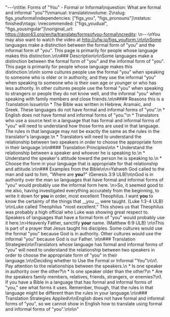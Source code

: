 "---\ntitle: Forms of \"You\" - Formal or Informal\nquestion: What are formal and informal \"you\"?\nmanual: translate\nvolume: 2\nslug: figs_youformal\ndependencies:  [\"figs_you\", \"figs_pronouns\"]\nstatus:  finished\ntags: \nrecommended: [\"figs_youdual\", \"figs_yousingular\"]\noriginal_url: https://door43.org/en/ta/translate/formsofyou-formal\ncredits: \n---\nYou may also want to watch the video at http://ufw.io/figs_youform.\n\n\nSome languages make a distinction between the formal form of \"you\" and the informal form of \"you\".  This page is primarily for people whose language makes this distinction.\n\n### Description\n\nSome languages make a distinction between the formal form of \"you\" and the informal form of \"you\".  This page is primarily for people whose language makes this distinction.\n\nIn some cultures people use the formal \"you\" when speaking to someone who is older or in authority, and they use the informal \"you\" when speaking to someone who is their own age or younger or who has less authority. In other cultures people use the formal \"you\" when speaking to strangers or people they do not know well, and the informal \"you\" when speaking with family members and close friends.\n\n#### Reasons this is a Translation Issue\n\n  * The Bible was written in Hebrew, Aramaic, and Greek. These languages do not have formal and informal forms of \"you\".\n  * English does not have formal and informal forms of \"you.\"\n  * Translators who use a source text in a language that has formal and informal forms of \"you\" will need to understand how those forms are used in that language.  The rules in that language may not be exactly the same as the rules in the translator's language.\n  * Translators will need to understand the relationship between two speakers in order to choose the appropriate form in their language.\n\n#### Translation Principles\n\n  * Understand the relationship between a speaker and whoever he is speaking to.\n  * Understand the speaker's attitude toward the person he is speaking to.\n  * Choose the form in your language that is appropriate for that relationship and attitude.\n\n### Examples from the Bible\n\n>Yahweh God called to the man and said to him, \"Where are __you__?\" (Genesis 3:9 ULB)\n\nGod is in authority over the man so languages that have formal and informal forms of \"you\" would probably use the informal form here. \n>So, it seemed good to me also, having investigated everything accurately from the beginning, to write it down for  __you__ in order, most excellent Theophilus. I want  __you__ to know the certainty of the things that  __you __ were taught. (Luke 1:3-4 ULB) \n\nLuke called Theophilus \"most excellent.\" This shows us that Theophilus was probably a high official who Luke was showing great respect to. Speakers of languages that have a formal form of  \"you\" would probably use it here.\n>Heavenly Father, sanctify __your__ name. (Matthew 6:9 ULB) \n\nThis is part of a prayer that Jesus taught his disciples. Some cultures  would use the formal \"you\" because God is in authority. Other cultures would use the informal \"you\" because God is our Father. \n\n### Translation Strategies\n\nTranslators whose language has formal and informal forms of \"you\" will need to understand the relationship between two speakers in order to choose the appropriate form of \"you\" in their language.\n\nDeciding whether to Use the Formal or Informal \"You\"\n\n1. Pay attention to the relationships between the speakers.\n  * Is one speaker in authority over the other?\n  * Is one speaker older than the other?\n  * Are the speakers family members, relatives, friends, strangers, or enemies?\n1. If you have a Bible in a language that has formal and informal forms of \"you,\" see what forms it uses. Remember, though, that the rules in that language might be different than the rules in your language.\n\n### Translation Strategies Applied\n\nEnglish does not have formal and informal forms of \"you\", so we cannot show in English how to translate using formal and informal forms of \"you\".\n\n\n"
